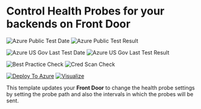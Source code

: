 # Control Health Probes for your backends on Front Door

![Azure Public Test Date](https://azurequickstartsservice.blob.core.windows.net/badges/201-front-door-health-probes/PublicLastTestDate.svg)
![Azure Public Test Result](https://azurequickstartsservice.blob.core.windows.net/badges/201-front-door-health-probes/PublicDeployment.svg)

![Azure US Gov Last Test Date](https://azurequickstartsservice.blob.core.windows.net/badges/201-front-door-health-probes/FairfaxLastTestDate.svg)
![Azure US Gov Last Test Result](https://azurequickstartsservice.blob.core.windows.net/badges/201-front-door-health-probes/FairfaxDeployment.svg)

![Best Practice Check](https://azurequickstartsservice.blob.core.windows.net/badges/201-front-door-health-probes/BestPracticeResult.svg)
![Cred Scan Check](https://azurequickstartsservice.blob.core.windows.net/badges/201-front-door-health-probes/CredScanResult.svg)

[![Deploy To Azure](https://raw.githubusercontent.com/fathym-it/azure-quickstart-templates/master/1-CONTRIBUTION-GUIDE/images/deploytoazure.svg?sanitize=true)](https://portal.azure.com/#create/Microsoft.Template/uri/https%3A%2F%2Fraw.githubusercontent.com%2Ffathym-it%2Fazure-quickstart-templates%2Fmaster%2F201-front-door-health-probes%2Fazuredeploy.json)  [![Visualize](https://raw.githubusercontent.com/fathym-it/azure-quickstart-templates/master/1-CONTRIBUTION-GUIDE/images/visualizebutton.svg?sanitize=true)](http://armviz.io/#/?load=https%3A%2F%2Fraw.githubusercontent.com%2Ffathym-it%2Fazure-quickstart-templates%2Fmaster%2F201-front-door-health-probes%2Fazuredeploy.json)

This template updates your **Front Door** to change the health probe settings by setting the probe path and also the intervals in which the probes will be sent.


